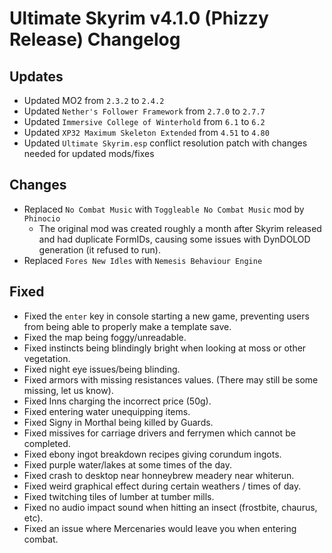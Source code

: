 # Ultimate Skyrim v4.1.0 (Phizzy Release) Changelog

## Updates
- Updated MO2 from `2.3.2` to `2.4.2`
- Updated `Nether's Follower Framework` from `2.7.0` to `2.7.7`
- Updated `Immersive College of Winterhold` from `6.1` to `6.2`
- Updated `XP32 Maximum Skeleton Extended` from `4.51` to `4.80`
- Updated `Ultimate Skyrim.esp` conflict resolution patch with changes needed for updated mods/fixes

## Changes
- Replaced `No Combat Music` with `Toggleable No Combat Music` mod by `Phinocio`
	- The original mod was created roughly a month after Skyrim released and had duplicate FormIDs, causing some issues with DynDOLOD generation (it refused to run).
- Replaced `Fores New Idles` with `Nemesis Behaviour Engine`

## Fixed
- Fixed the `enter` key in console starting a new game, preventing users from being able to properly make a template save.
- Fixed the map being foggy/unreadable.
- Fixed instincts being blindingly bright when looking at moss or other vegetation.
- Fixed night eye issues/being blinding.
- Fixed armors with missing resistances values. (There may still be some missing, let us know).
- Fixed Inns charging the incorrect price (50g).
- Fixed entering water unequipping items.
- Fixed Signy in Morthal being killed by Guards.
- Fixed missives for carriage drivers and ferrymen which cannot be completed.
- Fixed ebony ingot breakdown recipes giving corundum ingots.
- Fixed purple water/lakes at some times of the day.
- Fixed crash to desktop near honneybrew meadery near whiterun.
- Fixed weird graphical effect during certain weathers / times of day.
- Fixed twitching tiles of lumber at tumber mills.
- Fixed no audio impact sound when hitting an insect (frostbite, chaurus, etc).
- Fixed an issue where Mercenaries would leave you when entering combat.
